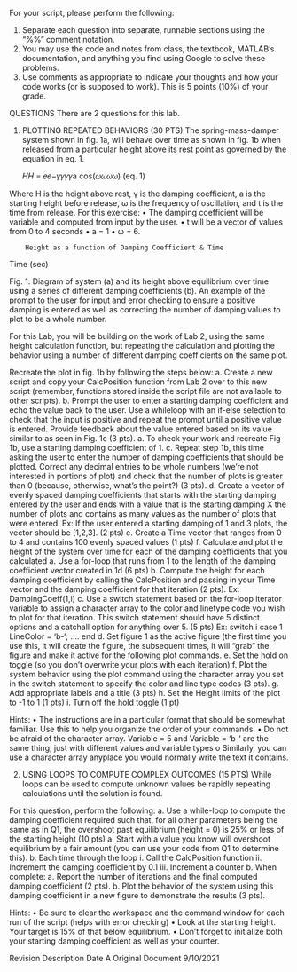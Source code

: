 For your script, please perform the following: 
1.	Separate each question into separate, runnable sections using the “%%” comment notation. 
2.	You may use the code and notes from class, the textbook, MATLAB’s documentation, and anything you find using Google to solve these problems. 
3.	Use comments as appropriate to indicate your thoughts and how your code works (or is supposed to work).  This is 5 points (10%) of your grade. 
 
 
QUESTIONS 
There are 2 questions for this lab. 
 
1.	PLOTTING REPEATED BEHAVIORS (30 PTS) 
The spring-mass-damper system shown in fig. 1a, will behave over time as shown in fig. 1b when released from a particular height above its rest point as governed by the equation in eq. 1.   
 
	𝐻𝐻 = 𝑒𝑒−𝛾𝛾𝛾𝛾a cos(𝜔𝜔𝜔𝜔)  	 	(eq. 1) 
 
Where H is the height above rest, γ is the damping coefficient, a is the starting height before release, ω is the frequency of oscillation, and t is the time from release.  For this exercise: 
•	The damping coefficient will be variable and computed from input by the user. 
•	t will be a vector of values from 0 to 4 seconds 
•	a = 1 
•	ω = 6.  
 
	 	Height as a function of Damping Coefficient & Time
Time (sec)
 
Fig. 1.  Diagram of system (a) and its height above equilibrium over time using a series of different damping coefficients (b).  An example of the prompt to the user for input and error checking to ensure a positive 
damping is entered as well as correcting the number of damping values to plot to be a whole number. 
 
For this Lab, you will be building on the work of Lab 2, using the same height calculation function, but repeating the calculation and plotting the behavior using a number of different damping coefficients on the same plot. 
 
Recreate the plot in fig. 1b by following the steps below: 
a.	Create a new script and copy your CalcPosition function from Lab 2 over to this new script (remember, functions stored inside the script file are not available to other scripts). 
b.	Prompt the user to enter a starting damping coefficient and echo the value back to the user.  Use a whileloop with an if-else selection to check that the input is positive and repeat the prompt until a positive value is entered.  Provide feedback about the value entered based on its value similar to as seen in Fig. 
1c (3 pts). 
a.	To check your work and recreate Fig 1b, use a starting damping coefficient of 1. 
c.	Repeat step 1b, this time asking the user to enter the number of damping coefficients that should be plotted.  Correct any decimal entries to be whole numbers (we’re not interested in portions of plot) and check that the number of plots is greater than 0 (because, otherwise, what’s the point?) (3 pts). 
d.	Create a vector of evenly spaced damping coefficients that starts with the starting damping entered by the user and ends with a value that is the starting damping X the number of plots and contains as many values as the number of plots that were entered.  Ex: If the user entered a starting damping of 1 and 3 plots, the vector should be [1,2,3].  (2 pts) 
e.	Create a Time vector that ranges from 0 to 4 and contains 100 evenly spaced values (1 pts) 
f.	Calculate and plot the height of the system over time for each of the damping coefficients that you calculated 
a.	Use a for-loop that runs from 1 to the length of the damping coefficient vector created in 1d (6 pts) 
b.	Compute the height for each damping coefficient by calling the CalcPosition and passing in your Time vector and the damping coefficient for that iteration (2 pts). 
Ex: DampingCoeff(1,i) 
c.	Use a switch statement based on the for-loop iterator variable to assign a character array to the color and linetype code you wish to plot for that iteration. This switch statement should have 5 distinct options and a catchall option for anything over 5.  (5 pts) Ex: switch i 
	  	case 1 
  	 	LineColor = ‘b-‘; …. end 
d.	Set figure 1 as the active figure (the first time you use this, it will create the figure, the subsequent times, it will “grab” the figure and make it active for the following plot commands. 
e.	Set the hold on toggle (so you don’t overwrite your plots with each iteration) 
f.	Plot the system behavior using the plot command using the character array you set in the switch statement to specify the color and line type codes (3 pts). 
g.	Add appropriate labels and a title (3 pts) 
h.	Set the Height limits of the plot to -1 to 1 (1 pts) 
i.	Turn off the hold toggle (1 pt) 
 
 
Hints: 
•	The instructions are in a particular format that should be somewhat familiar.  Use this to help you organize the order of your commands. 
•	Do not be afraid of the character array.  Variable = 5 and Variable = ‘b-‘ are the same thing, just with different values and variable types o Similarly, you can use a character array anyplace you would normally write the text it contains. 
 	 
2.	USING LOOPS TO COMPUTE COMPLEX OUTCOMES (15 PTS) 
While loops can be used to compute unknown values be rapidly repeating calculations until the solution is found.   
 
For this question, perform the following: 
a.	Use a while-loop to compute the damping coefficient required such that, for all other parameters being the same as in Q1, the overshoot past equilibrium (height = 0) is 25% or less of the starting height (10 pts) 
a.	Start with a value you know will overshoot equilibrium by a fair amount (you can use your code from Q1 to determine this). 
b.	Each time through the loop 
i.	Call the CalcPosition function 
ii.	Increment the damping coefficient by 0.1 iii. Increment a counter 
b.	When complete: 
a.	Report the number of iterations and the final computed damping coefficient (2 pts). 
b.	Plot the behavior of the system using this damping coefficient in a new figure to demonstrate the results (3 pts). 
 
 
 Hints: 
•	Be sure to clear the workspace and the command window for each run of the script (helps with error checking) 
•	Look at the starting height.  Your target is 15% of that below equilibrium. 
•	Don’t forget to initialize both your starting damping coefficient as well as your counter. 
 
 
 
 
 
 
 
Revision 		Description 	Date 
 A 	 Original Document 		9/10/2021  
 	 		 
 	 		 
 		  
